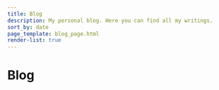 ```yaml
---
title: Blog
description: My personal blog. Here you can find all my writings.
sort_by: date
page_template: blog_page.html
render-list: true
---
```


# Blog
